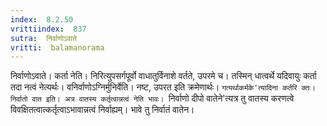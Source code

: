 ```yaml
---
index:  8.2.50
vrittiindex:  837
sutra:  निर्वाणोऽवाते
vritti:  balamanorama 
---
```


निर्वाणोऽवाते। कर्ता नेति। निरित्युपसर्गपूर्वो वाधातुर्विनाशे वर्तते, उपरमे च। तस्मिन् धात्वर्थे यदिवायुः कर्ता तदा नत्वं नेत्यर्थः। वनिर्वाणोऽग्निर्मुनिर्वेति। नष्ट, उपरत इति क्रमेणार्थः। `गत्यर्थाकर्मके'त्यादिना कर्तरि क्तः। निर्वातो वात इति। अत्र वातस्य कर्तृत्वान्नत्वं नेति भावः। `निर्वाणो दीपो वातेने'त्यत्र तु वातस्य करणत्वे विवक्षितत्वात्कर्तृत्वाऽभावान्नत्वं निर्वाह्यम्। भावे तु निर्वातं वातेन। 

